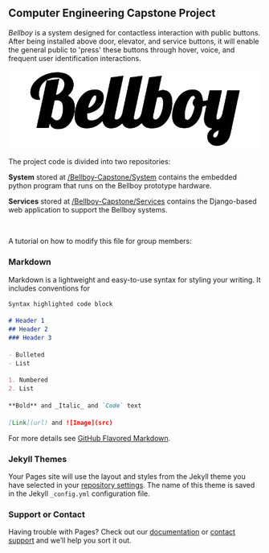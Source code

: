 ## Computer Engineering Capstone Project

*Bellboy* is a system designed for contactless interaction with public buttons. After being installed above door, elevator, and service buttons, it will enable the general public to 'press' these buttons through hover, voice, and frequent user identification interactions.

![](/assets/img/bellboy.png)

The project code is divided into two repositories:

**System** stored at [/Bellboy-Capstone/System](https://github.com/Bellboy-Capstone/System) contains the embedded python program that runs on the Bellboy prototype hardware.

**Services** stored at [/Bellboy-Capstone/Services](https://github.com/Bellboy-Capstone/Services) contains the Django-based web application to support the Bellboy systems.

<br />

A tutorial on how to modify this file for group members:

### Markdown

Markdown is a lightweight and easy-to-use syntax for styling your writing. It includes conventions for

```markdown
Syntax highlighted code block

# Header 1
## Header 2
### Header 3

- Bulleted
- List

1. Numbered
2. List

**Bold** and _Italic_ and `Code` text

[Link](url) and ![Image](src)
```

For more details see [GitHub Flavored Markdown](https://guides.github.com/features/mastering-markdown/).

### Jekyll Themes

Your Pages site will use the layout and styles from the Jekyll theme you have selected in your [repository settings](https://github.com/Bellboy-Capstone/bellboy.github.io/settings). The name of this theme is saved in the Jekyll `_config.yml` configuration file.

### Support or Contact

Having trouble with Pages? Check out our [documentation](https://docs.github.com/categories/github-pages-basics/) or [contact support](https://github.com/contact) and we’ll help you sort it out.

